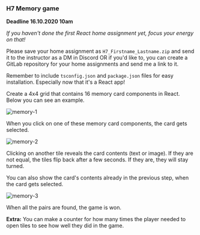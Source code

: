 ### H7 Memory game

**Deadline 16.10.2020 10am**

*If you haven't done the first React home assignment yet, focus your energy on that!*

Please save your home assignment as `H7_Firstname_Lastname.zip` and send it to the instructor as a DM in Discord OR if you'd like to, you can create a GitLab repository for your home assignments and send me a link to it.

Remember to include `tsconfig.json` and `package.json` files for easy installation. Especially now that it's a React app!

Create a 4x4 grid that contains 16 memory card components in React. Below you can see an example.

![memory-1](/week-7-react/exercises/imgs/memory-1.png)

When you click on one of these memory card components, the card gets selected.

![memory-2](/week-7-react/exercises/imgs/memory-2.png)

Clicking on another tile reveals the card contents (text or image). If they are not equal, the tiles flip back after a few seconds. If they are, they will stay turned.

You can also show the card's contents already in the previous step, when the card gets selected.

![memory-3](/week-7-react/exercises/imgs/memory-3.png)

When all the pairs are found, the game is won.

**Extra:** You can make a counter for how many times the player needed to open tiles to see how well they did in the game.
